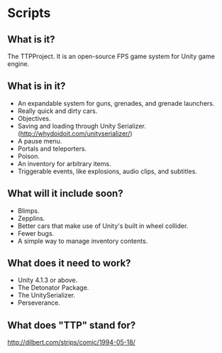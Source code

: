 Scripts
=======
What is it?
-------
The TTPProject. It is an open-source FPS game system for Unity game engine.

What is in it?
-------
- An expandable system for guns, grenades, and grenade launchers.
- Really quick and dirty cars.
- Objectives.
- Saving and loading through Unity Serializer. (http://whydoidoit.com/unityserializer/)
- A pause menu.
- Portals and teleporters.
- Poison.
- An inventory for arbitrary items.
- Triggerable events, like explosions, audio clips, and subtitles.

What will it include soon?
-------
- Blimps.
- Zepplins.
- Better cars that make use of Unity's built in wheel collider.
- Fewer bugs.
- A simple way to manage inventory contents.
 
What does it need to work?
-------
- Unity 4.1.3 or above.
- The Detonator Package.
- The UnitySerializer.
- Perseverance.

What does "TTP" stand for?
-------
http://dilbert.com/strips/comic/1994-05-18/
